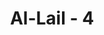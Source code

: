 ---
title: "Al-Lail - 4"
no: 4
arabic_no: ٤
ayah: اِنَّ سَعْيَكُمْ لَشَتّٰىۗ
translation: "sungguh, usahamu memang beraneka macam."
tafsir: "Setelah bersumpah dengan dua-dua makhluk-Nya yang berlawanan jenis dan sifatnya, Allah menegaskan bahwa perbuatan atau tingkah laku manusia itu memang bermacam-macam. Perbedaan itu terjadi karena perbedaan kemauannya, apakah mengikuti potensi positifnya ataukah mengikuti potensi negatifnya."
---